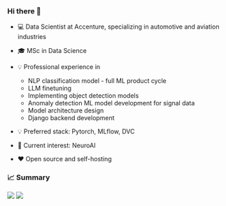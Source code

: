 ### Hi there 👋

 * 💻 Data Scientist at Accenture, specializing in automotive and aviation industries

 * 🎓 MSc in Data Science 

 * 💡 Professional experience in
   * NLP classification model - full ML product cycle
   * LLM finetuning
   * Implementing object detection models
   * Anomaly detection ML model development for signal data
   * Model architecture design
   * Django backend development

 * 💡 Preferred stack: Pytorch, MLflow, DVC

 * 🌱 Current interest: NeuroAI

 * ❤️ Open source and self-hosting

 ### 📈 Summary
 ![](http://github-profile-summary-cards.vercel.app/api/cards/stats?username=bghorvath&theme=github_dark) 
 ![](http://github-profile-summary-cards.vercel.app/api/cards/productive-time?username=bghorvath&theme=github_dark&utcOffset=1) 
